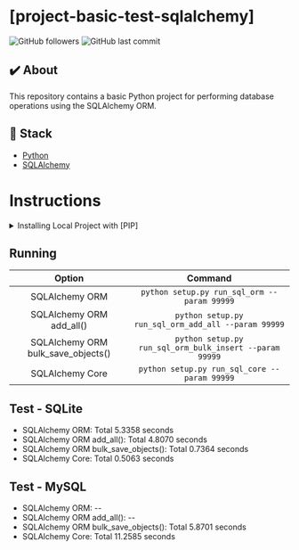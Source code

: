 # [project-basic-test-sqlalchemy]

![GitHub followers](https://img.shields.io/github/followers/FernandoCelmer?label=FernandoCelmer&style=for-the-badge)
![GitHub last commit](https://img.shields.io/github/last-commit/FernandoCelmer/project-basic-test-sqlalchemy?style=for-the-badge)

## ✔️ About
This repository contains a basic Python project for performing database operations using the SQLAlchemy ORM.

## 🚀 Stack

- [Python](https://www.python.org/) 
- [SQLAlchemy](https://www.sqlalchemy.org/)

# Instructions

<details>
  <summary>Installing Local Project with [PIP]</summary>
  <br>
  
 - Create a new Python virtual environment
```bash
virtualenv -p python3.9 venv
```
 - Activate the virtual environment
```bash
source venv/bin/activate
```
 - Install requirements with PIP
```bash
pip install -r requirements.txt
```
</details>

## Running

| Option                              | Command                                                           |
| :---------------------------------: | :---------------------------------------------------------------: |
| SQLAlchemy ORM	                    | `python setup.py run_sql_orm --param 99999`                |
| SQLAlchemy ORM add_all()	          | `python setup.py run_sql_orm_add_all --param 99999`        |
| SQLAlchemy ORM bulk_save_objects()	| `python setup.py run_sql_orm_bulk_insert --param 99999`    |
| SQLAlchemy Core	                    | `python setup.py run_sql_core --param 99999`               |

## Test - SQLite

- SQLAlchemy ORM: Total 5.3358 seconds
- SQLAlchemy ORM add_all(): Total 4.8070 seconds
- SQLAlchemy ORM bulk_save_objects(): Total 0.7364 seconds
- SQLAlchemy Core: Total 0.5063 seconds

## Test - MySQL

- SQLAlchemy ORM: --
- SQLAlchemy ORM add_all(): --
- SQLAlchemy ORM bulk_save_objects(): Total 5.8701 seconds
- SQLAlchemy Core: Total 11.2585 seconds

